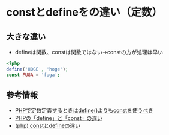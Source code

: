 # constとdefineをの違い（定数）

## 大きな違い
- defineは関数、constは関数ではない→constの方が処理は早い
```php
<?php
define('HOGE', 'hoge');
const FUGA = 'fuga';
```

## 参考情報
- [PHPで定数定義するときはdefine()よりもconstを使うべき](https://qiita.com/Hiraku/items/bb0cb665d830f7cd37ff)
- [PHPの「define」と「const」の違い](https://qiita.com/schrosis/items/485b984e05b2eb4521b4)
- [(php) constとdefineの違い](http://yukiriru.hatenablog.com/entry/2015/08/07/102328)


